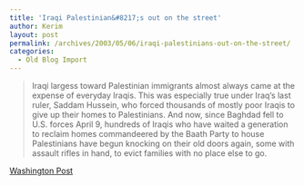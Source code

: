 ```yaml
---
title: 'Iraqi Palestinian&#8217;s out on the street'
author: Kerim
layout: post
permalink: /archives/2003/05/06/iraqi-palestinians-out-on-the-street/
categories:
  - Old Blog Import
---
```


>   Iraqi largess toward Palestinian immigrants almost always came at the expense of everyday Iraqis. This was especially true under Iraq&#8217;s last ruler, Saddam Hussein, who forced thousands of mostly poor Iraqis to give up their homes to Palestinians. And now, since Baghdad fell to U.S. forces April 9, hundreds of Iraqis who have waited a generation to reclaim homes commandeered by the Baath Party to house Palestinians have begun knocking on their old doors again, some with assault rifles in hand, to evict families with no place else to go.


<a href="http://www.washingtonpost.com/ac2/wp-dyn/A17785-2003May5?language=printer" onclick="_gaq.push(['_trackEvent', 'outbound-article', 'http://www.washingtonpost.com/ac2/wp-dyn/A17785-2003May5?language=printer', 'Washington Post']);" >Washington Post</a>


